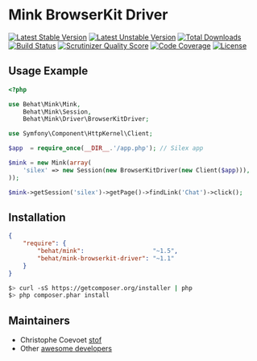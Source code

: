 Mink BrowserKit Driver
======================

[![Latest Stable Version](https://poser.pugx.org/behat/mink-browserkit-driver/v/stable.png)](https://packagist.org/packages/behat/mink-browserkit-driver)
[![Latest Unstable Version](https://poser.pugx.org/behat/mink-browserkit-driver/v/unstable.svg)](https://packagist.org/packages/behat/mink-browserkit-driver)
[![Total Downloads](https://poser.pugx.org/behat/mink-browserkit-driver/downloads.png)](https://packagist.org/packages/behat/mink-browserkit-driver)
[![Build Status](https://travis-ci.org/minkphp/MinkBrowserKitDriver.svg?branch=master)](https://travis-ci.org/minkphp/MinkBrowserKitDriver)
[![Scrutinizer Quality Score](https://scrutinizer-ci.com/g/minkphp/MinkBrowserKitDriver/badges/quality-score.png?b=master)](https://scrutinizer-ci.com/g/minkphp/MinkBrowserKitDriver/)
[![Code Coverage](https://scrutinizer-ci.com/g/minkphp/MinkBrowserKitDriver/badges/coverage.png?b=master)](https://scrutinizer-ci.com/g/minkphp/MinkBrowserKitDriver/)
[![License](https://poser.pugx.org/behat/mink-browserkit-driver/license.svg)](https://packagist.org/packages/behat/mink-browserkit-driver)

Usage Example
-------------

``` php
<?php

use Behat\Mink\Mink,
    Behat\Mink\Session,
    Behat\Mink\Driver\BrowserKitDriver;

use Symfony\Component\HttpKernel\Client;

$app  = require_once(__DIR__.'/app.php'); // Silex app

$mink = new Mink(array(
    'silex' => new Session(new BrowserKitDriver(new Client($app))),
));

$mink->getSession('silex')->getPage()->findLink('Chat')->click();
```

Installation
------------

``` json
{
    "require": {
        "behat/mink":                   "~1.5",
        "behat/mink-browserkit-driver": "~1.1"
    }
}
```

``` bash
$> curl -sS https://getcomposer.org/installer | php
$> php composer.phar install
```

Maintainers
-----------

* Christophe Coevoet [stof](https://github.com/stof)
* Other [awesome developers](https://github.com/minkphp/MinkBrowserKitDriver/graphs/contributors)
